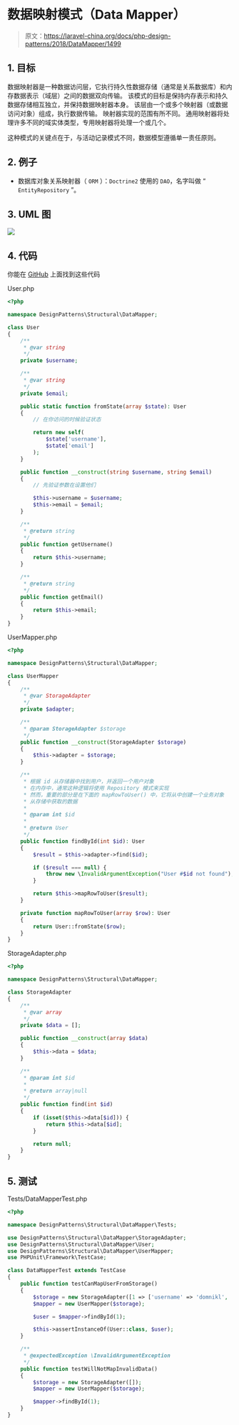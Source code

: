 # 数据映射模式（Data Mapper）

> 原文：https://laravel-china.org/docs/php-design-patterns/2018/DataMapper/1499

## 1. 目标

数据映射器是一种数据访问层，它执行持久性数据存储（通常是关系数据库）和内存数据表示（域层）之间的数据双向传输。 该模式的目标是保持内存表示和持久数据存储相互独立，并保持数据映射器本身。 该层由一个或多个映射器（或数据访问对象）组成，执行数据传输。 映射器实现的范围有所不同。 通用映射器将处理许多不同的域实体类型，专用映射器将处理一个或几个。

这种模式的关键点在于，与活动记录模式不同，数据模型遵循单一责任原则。

## 2. 例子

- 数据库对象关系映射器（ `ORM` ）：`Doctrine2` 使用的 `DAO`，名字叫做 “ `EntityRepository` ”。

## 3. UML 图

![](https://lccdn.phphub.org/uploads/images/201803/19/1/WHNWAjWM3i.png)

## 4. 代码

你能在 [GitHub](https://github.com/domnikl/DesignPatternsPHP/tree/master/Structural/DataMapper) 上面找到这些代码

User.php

```php
<?php

namespace DesignPatterns\Structural\DataMapper;

class User
{
    /**
     * @var string
     */
    private $username;

    /**
     * @var string
     */
    private $email;

    public static function fromState(array $state): User
    {
        // 在你访问的时候验证状态

        return new self(
            $state['username'],
            $state['email']
        );
    }

    public function __construct(string $username, string $email)
    {
        // 先验证参数在设置他们

        $this->username = $username;
        $this->email = $email;
    }

    /**
     * @return string
     */
    public function getUsername()
    {
        return $this->username;
    }

    /**
     * @return string
     */
    public function getEmail()
    {
        return $this->email;
    }
}
```

UserMapper.php

```php
<?php

namespace DesignPatterns\Structural\DataMapper;

class UserMapper
{
    /**
     * @var StorageAdapter
     */
    private $adapter;

    /**
     * @param StorageAdapter $storage
     */
    public function __construct(StorageAdapter $storage)
    {
        $this->adapter = $storage;
    }

    /**
     * 根据 id 从存储器中找到用户，并返回一个用户对象
     * 在内存中，通常这种逻辑将使用 Repository 模式来实现
     * 然而，重要的部分是在下面的 mapRowToUser() 中，它将从中创建一个业务对象
     * 从存储中获取的数据
     *
     * @param int $id
     *
     * @return User
     */
    public function findById(int $id): User
    {
        $result = $this->adapter->find($id);

        if ($result === null) {
            throw new \InvalidArgumentException("User #$id not found");
        }

        return $this->mapRowToUser($result);
    }

    private function mapRowToUser(array $row): User
    {
        return User::fromState($row);
    }
}
```

StorageAdapter.php

```php
<?php

namespace DesignPatterns\Structural\DataMapper;

class StorageAdapter
{
    /**
     * @var array
     */
    private $data = [];

    public function __construct(array $data)
    {
        $this->data = $data;
    }

    /**
     * @param int $id
     *
     * @return array|null
     */
    public function find(int $id)
    {
        if (isset($this->data[$id])) {
            return $this->data[$id];
        }

        return null;
    }
}
```

## 5. 测试

Tests/DataMapperTest.php

```php
<?php

namespace DesignPatterns\Structural\DataMapper\Tests;

use DesignPatterns\Structural\DataMapper\StorageAdapter;
use DesignPatterns\Structural\DataMapper\User;
use DesignPatterns\Structural\DataMapper\UserMapper;
use PHPUnit\Framework\TestCase;

class DataMapperTest extends TestCase
{
    public function testCanMapUserFromStorage()
    {
        $storage = new StorageAdapter([1 => ['username' => 'domnikl', 'email' => 'liebler.dominik@gmail.com']]);
        $mapper = new UserMapper($storage);

        $user = $mapper->findById(1);

        $this->assertInstanceOf(User::class, $user);
    }

    /**
     * @expectedException \InvalidArgumentException
     */
    public function testWillNotMapInvalidData()
    {
        $storage = new StorageAdapter([]);
        $mapper = new UserMapper($storage);

        $mapper->findById(1);
    }
}
```